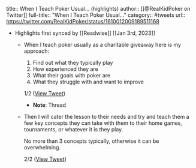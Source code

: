 title:: When I Teach Poker Usual... (highlights)
author:: [[@RealKidPoker on Twitter]]
full-title:: "When I Teach Poker Usual..."
category:: #tweets
url:: https://twitter.com/RealKidPoker/status/1610012009189511168

- Highlights first synced by [[Readwise]] [[Jan 3rd, 2023]]
	- When I teach poker usually as a charitable giveaway here is my approach:
	  
	  1) Find out what they typically play
	  2) How experienced they are
	  3) What their goals with poker are
	  4) What they struggle with and want to improve
	  
	  1/2 ([View Tweet](https://twitter.com/RealKidPoker/status/1610012009189511168))
		- **Note**: Thread
	- Then I will cater the lesson to their needs and try and teach them a few key concepts they can take with them to their home games, tournaments, or whatever it is they play. 
	  
	  No more than 3 concepts typically, otherwise it can be overwhelming.
	  
	  2/2 ([View Tweet](https://twitter.com/RealKidPoker/status/1610012011903217665))